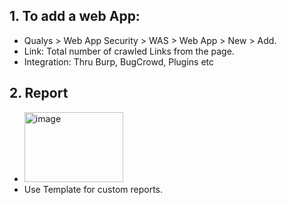 ## 1. To add a web App:
- Qualys > Web App Security > WAS > Web App > New > Add.
- Link: Total number of crawled Links from the page.
- Integration: Thru Burp, BugCrowd, Plugins etc


## 2. Report
- <img width="158" height="112" alt="image" src="https://github.com/user-attachments/assets/14ea9070-b4de-4aaf-ab25-0e7894f95ad4" />
- Use Template for custom reports.

  
